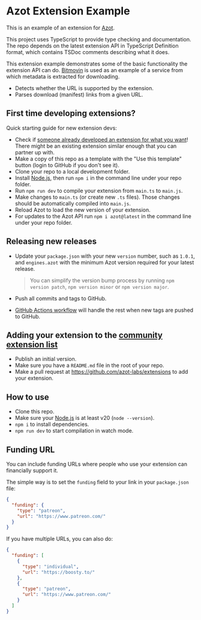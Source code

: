 # Azot Extension Example

This is an example of an extension for [Azot](https://github.com/azot-labs/azot).

This project uses TypeScript to provide type checking and documentation. The repo depends on the latest extension API in TypeScript Definition format, which contains TSDoc comments describing what it does.

This extension example demonstrates some of the basic functionality the extension API can do. [Bitmovin](https://bitmovin.com/demos/stream-test?format=dash) is used as an example of a service from which metadata is extracted for downloading.

- Detects whether the URL is supported by the extension.
- Parses download (manifest) links from a given URL.

## First time developing extensions?

Quick starting guide for new extension devs:

- Check if [someone already developed an extension for what you want](https://github.com/azot-labs/extensions/blob/main/extensions.json)! There might be an existing extension similar enough that you can partner up with.
- Make a copy of this repo as a template with the "Use this template" button (login to GitHub if you don't see it).
- Clone your repo to a local development folder.
- Install [Node.js](https://nodejs.org/en/download), then run `npm i` in the command line under your repo folder.
- Run `npm run dev` to compile your extension from `main.ts` to `main.js`.
- Make changes to `main.ts` (or create new `.ts` files). Those changes should be automatically compiled into `main.js`.
- Reload Azot to load the new version of your extension.
- For updates to the Azot API run `npm i azot@latest` in the command line under your repo folder.

## Releasing new releases

- Update your `package.json` with your new `version` number, such as `1.0.1`, and `engines.azot` with the minimum Azot version required for your latest release.

  > You can simplify the version bump process by running `npm version patch`, `npm version minor` or `npm version major`.

- Push all commits and tags to GitHub.

- [GitHub Actions workflow](https://github.com/azot-labs/azot-extension-example/blob/main/.github/workflows/release.yml) will handle the rest when new tags are pushed to GitHub.

## Adding your extension to the [community extension list](https://github.com/azot-labs/extensions/blob/main/extensions.json)

- Publish an initial version.
- Make sure you have a `README.md` file in the root of your repo.
- Make a pull request at https://github.com/azot-labs/extensions to add your extension.

## How to use

- Clone this repo.
- Make sure your [Node.js](https://nodejs.org/en/download) is at least v20 (`node --version`).
- `npm i` to install dependencies.
- `npm run dev` to start compilation in watch mode.

## Funding URL

You can include funding URLs where people who use your extension can financially support it.

The simple way is to set the `funding` field to your link in your `package.json` file:

```json
{
  "funding": {
    "type": "patreon",
    "url": "https://www.patreon.com/"
  }
}
```

If you have multiple URLs, you can also do:

```json
{
  "funding": [
    {
      "type": "individual",
      "url": "https://boosty.to/"
    },
    {
      "type": "patreon",
      "url": "https://www.patreon.com/"
    }
  ]
}
```
